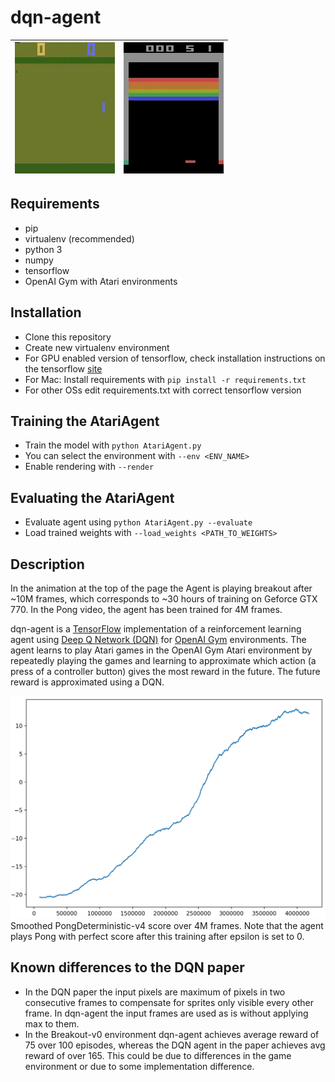 dqn-agent
=========

![Agent playing Pong](/images/pong.gif?raw=true)    | ![Agent playing Breakout](/images/breakout.gif?raw=true)
----------------------------------------------------|---------------------------------------------------------

Requirements
------------
* pip
* virtualenv (recommended)
* python 3
* numpy
* tensorflow
* OpenAI Gym with Atari environments

Installation
------------
* Clone this repository
* Create new virtualenv environment
* For GPU enabled version of tensorflow, check installation instructions on the tensorflow [site](https://www.tensorflow.org/versions/r0.11/get_started/os_setup.html)
* For Mac: Install requirements with `pip install -r requirements.txt`
* For other OSs edit requirements.txt with correct tensorflow version

Training the AtariAgent
-----------------------
* Train the model with `python AtariAgent.py`
* You can select the environment with `--env <ENV_NAME>`
* Enable rendering with `--render`

Evaluating the AtariAgent
-------------------------
* Evaluate agent using `python AtariAgent.py --evaluate`
* Load trained weights with `--load_weights <PATH_TO_WEIGHTS>`

Description
-----------
In the animation at the top of the page the Agent is playing breakout after ~10M frames, which corresponds to ~30 hours of training on Geforce GTX 770. In the Pong video, the agent has been trained for 4M frames.

dqn-agent is a [TensorFlow](https://www.tensorflow.org/) implementation of a reinforcement learning agent using [Deep Q Network (DQN)](https://arxiv.org/abs/1312.5602) for [OpenAI Gym](https://gym.openai.com/) environments. The agent learns to play Atari games in the OpenAI Gym Atari environment by repeatedly playing the games and learning to approximate which action (a press of a controller button) gives the most reward in the future. The future reward is approximated using a DQN.

![Max Q value during training](/images/pong_scores.png?raw=true)
Smoothed PongDeterministic-v4 score over 4M frames. Note that the agent plays Pong with perfect score after this training after epsilon is set to 0.

Known differences to the DQN paper
----------------------------------
* In the DQN paper the input pixels are maximum of pixels in two consecutive frames to compensate for sprites only visible every other frame. In dqn-agent the input frames are used as is without applying max to them.
* In the Breakout-v0 environment dqn-agent achieves average reward of 75 over 100 episodes, whereas the DQN agent in the paper achieves avg reward of over 165. This could be due to differences in the game environment or due to some implementation difference.

